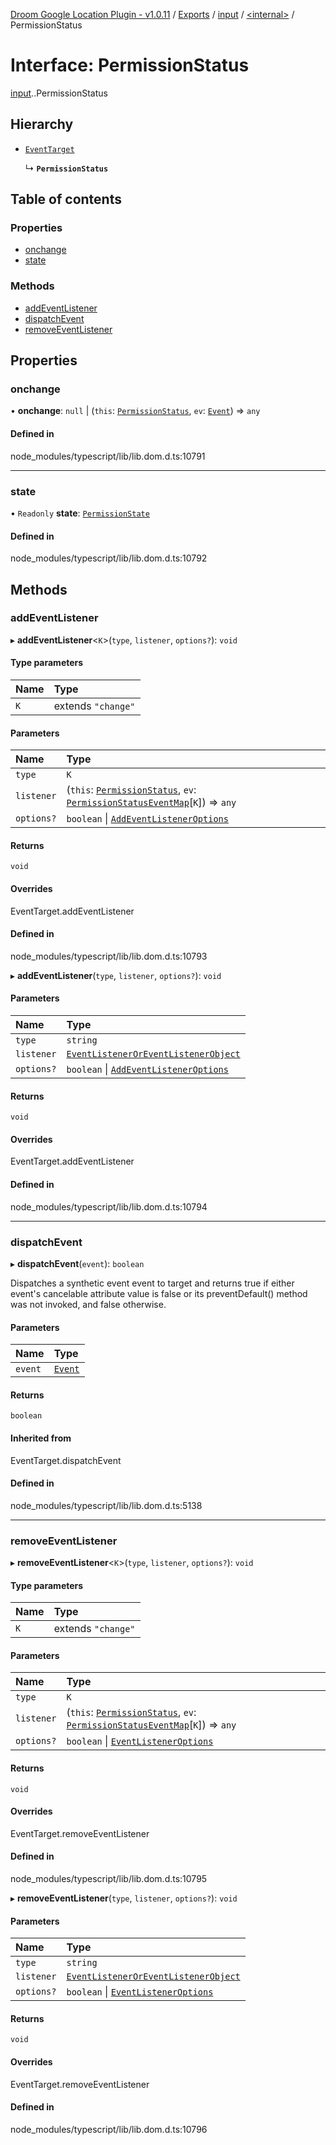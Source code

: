[Droom Google Location Plugin - v1.0.11](../README.md) / [Exports](../modules.md) / [input](../modules/input.md) / [<internal\>](../modules/input._internal_.md) / PermissionStatus

# Interface: PermissionStatus

[input](../modules/input.md).[<internal>](../modules/input._internal_.md).PermissionStatus

## Hierarchy

- [`EventTarget`](../modules/input._internal_.md#eventtarget)

  ↳ **`PermissionStatus`**

## Table of contents

### Properties

- [onchange](input._internal_.PermissionStatus.md#onchange)
- [state](input._internal_.PermissionStatus.md#state)

### Methods

- [addEventListener](input._internal_.PermissionStatus.md#addeventlistener)
- [dispatchEvent](input._internal_.PermissionStatus.md#dispatchevent)
- [removeEventListener](input._internal_.PermissionStatus.md#removeeventlistener)

## Properties

### onchange

• **onchange**: ``null`` \| (`this`: [`PermissionStatus`](../modules/input._internal_.md#permissionstatus), `ev`: [`Event`](../modules/input._internal_.md#event)) => `any`

#### Defined in

node_modules/typescript/lib/lib.dom.d.ts:10791

___

### state

• `Readonly` **state**: [`PermissionState`](../modules/input._internal_.md#permissionstate)

#### Defined in

node_modules/typescript/lib/lib.dom.d.ts:10792

## Methods

### addEventListener

▸ **addEventListener**<`K`\>(`type`, `listener`, `options?`): `void`

#### Type parameters

| Name | Type |
| :------ | :------ |
| `K` | extends ``"change"`` |

#### Parameters

| Name | Type |
| :------ | :------ |
| `type` | `K` |
| `listener` | (`this`: [`PermissionStatus`](../modules/input._internal_.md#permissionstatus), `ev`: [`PermissionStatusEventMap`](input._internal_.PermissionStatusEventMap.md)[`K`]) => `any` |
| `options?` | `boolean` \| [`AddEventListenerOptions`](input._internal_.AddEventListenerOptions.md) |

#### Returns

`void`

#### Overrides

EventTarget.addEventListener

#### Defined in

node_modules/typescript/lib/lib.dom.d.ts:10793

▸ **addEventListener**(`type`, `listener`, `options?`): `void`

#### Parameters

| Name | Type |
| :------ | :------ |
| `type` | `string` |
| `listener` | [`EventListenerOrEventListenerObject`](../modules/input._internal_.md#eventlisteneroreventlistenerobject) |
| `options?` | `boolean` \| [`AddEventListenerOptions`](input._internal_.AddEventListenerOptions.md) |

#### Returns

`void`

#### Overrides

EventTarget.addEventListener

#### Defined in

node_modules/typescript/lib/lib.dom.d.ts:10794

___

### dispatchEvent

▸ **dispatchEvent**(`event`): `boolean`

Dispatches a synthetic event event to target and returns true if either event's cancelable attribute value is false or its preventDefault() method was not invoked, and false otherwise.

#### Parameters

| Name | Type |
| :------ | :------ |
| `event` | [`Event`](../modules/input._internal_.md#event) |

#### Returns

`boolean`

#### Inherited from

EventTarget.dispatchEvent

#### Defined in

node_modules/typescript/lib/lib.dom.d.ts:5138

___

### removeEventListener

▸ **removeEventListener**<`K`\>(`type`, `listener`, `options?`): `void`

#### Type parameters

| Name | Type |
| :------ | :------ |
| `K` | extends ``"change"`` |

#### Parameters

| Name | Type |
| :------ | :------ |
| `type` | `K` |
| `listener` | (`this`: [`PermissionStatus`](../modules/input._internal_.md#permissionstatus), `ev`: [`PermissionStatusEventMap`](input._internal_.PermissionStatusEventMap.md)[`K`]) => `any` |
| `options?` | `boolean` \| [`EventListenerOptions`](input._internal_.EventListenerOptions.md) |

#### Returns

`void`

#### Overrides

EventTarget.removeEventListener

#### Defined in

node_modules/typescript/lib/lib.dom.d.ts:10795

▸ **removeEventListener**(`type`, `listener`, `options?`): `void`

#### Parameters

| Name | Type |
| :------ | :------ |
| `type` | `string` |
| `listener` | [`EventListenerOrEventListenerObject`](../modules/input._internal_.md#eventlisteneroreventlistenerobject) |
| `options?` | `boolean` \| [`EventListenerOptions`](input._internal_.EventListenerOptions.md) |

#### Returns

`void`

#### Overrides

EventTarget.removeEventListener

#### Defined in

node_modules/typescript/lib/lib.dom.d.ts:10796
